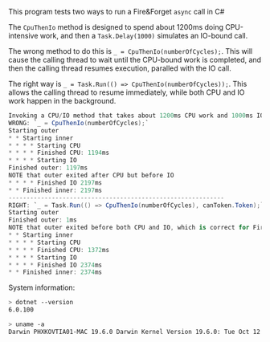This program tests two ways to run a Fire&Forget `async` call in C#

The `CpuThenIo` method is designed to spend about 1200ms doing CPU-intensive work, and then a `Task.Delay(1000)` simulates an IO-bound call.

The wrong method to do this is `_ = CpuThenIo(numberOfCycles);`. This will cause the calling thread to wait until the CPU-bound work is completed, and then the calling thread resumes execution, paralled with the IO call.

The right way is `_ = Task.Run(() => CpuThenIo(numberOfCycles));`. This allows the calling thread to resume immediately, while both CPU and IO work happen in the background.


```c#
Invoking a CPU/IO method that takes about 1200ms CPU work and 1000ms IO work
WRONG: `_ = CpuThenIo(numberOfCycles);`
Starting outer
* * Starting inner
* * * * Starting CPU
* * * * Finished CPU: 1194ms
* * * * Starting IO
Finished outer: 1197ms
NOTE that outer exited after CPU but before IO
* * * * Finished IO 2197ms
* * Finished inner: 2197ms
------------------------------------------------------------
RIGHT: `_ = Task.Run(() => CpuThenIo(numberOfCycles), canToken.Token);`
Starting outer
Finished outer: 1ms
NOTE that outer exited before both CPU and IO, which is correct for Fire & Forget
* * Starting inner
* * * * Starting CPU
* * * * Finished CPU: 1372ms
* * * * Starting IO
* * * * Finished IO 2374ms
* * Finished inner: 2374ms
```

System information:

```bash
> dotnet --version                                                                                                                                                     <aws:sts>
6.0.100

> uname -a                                                                                                                                                             <aws:sts>
Darwin PHXKOVTIA01-MAC 19.6.0 Darwin Kernel Version 19.6.0: Tue Oct 12 18:34:05 PDT 2021; root:xnu-6153.141.43~1/RELEASE_X86_64 x86_64
```